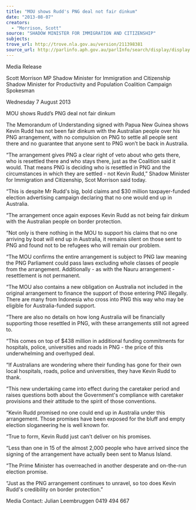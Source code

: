 ```yaml
---
title: "MOU shows Rudd's PNG deal not fair dinkum"
date: "2013-08-07"
creators:
  - "Morrison, Scott"
source: "SHADOW MINISTER FOR IMMIGRATION AND CITIZENSHIP"
subjects:
trove_url: http://trove.nla.gov.au/version/211398381
source_url: http://parlinfo.aph.gov.au/parlInfo/search/display/display.w3p;query=Id%3A%22media/pressrel/2647689%22
---
```


 

 Media Release    

 Scott Morrison MP  Shadow Minister for Immigration and Citizenship  Shadow Minister for Productivity and Population  Coalition Campaign Spokesman 

 

 Wednesday 7 August 2013    

 MOU shows Rudd’s PNG deal not fair dinkum    

 The Memorandum of Understanding signed with Papua New Guinea shows Kevin Rudd  has not been fair dinkum with the Australian people over his PNG arrangement, with no  compulsion on PNG to settle all people sent there and no guarantee that anyone sent to  PNG won’t be back in Australia.     

 “The arrangement gives PNG a clear right of veto about who gets there, who is resettled  there  and  who  stays  there,  just  as  the  Coalition  said  it  would.  That  means  PNG  is   deciding who is resettled in PNG and the  circumstances in which  they are settled - not  Kevin  Rudd,”  Shadow  Minister  for  Immigration  and  Citizenship,  Scot  Morrison  said   today.    

 “This  is  despite  Mr  Rudd's  big,  bold  claims  and  $30  million  taxpayer-funded  election   advertising campaign declaring that no one would end up in Australia.    

 “The  arrangement  once  again  exposes  Kevin  Rudd  as  not  being  fair  dinkum  with  the   Australian people on border protection.     

 “Not only is there nothing in the MOU to support his claims that no one arriving by boat  will  end  up  in  Australia,  it  remains  silent  on  those  sent  to  PNG  and  found  not  to  be   refugees who will remain our problem.    

 “The  MOU  confirms  the  entire  arrangement  is  subject  to  PNG  law  meaning  the  PNG   Parliament  could  pass  laws  excluding  whole  classes  of  people  from  the  arrangement.   Additionally - as with the Nauru arrangement - resettlement is not permanent.    

 “The  MOU  also  contains  a  new  obligation  on  Australia  not  included  in  the  original   arrangement to finance the support of those entering PNG illegally. There are many from  Indonesia  who  cross  into  PNG  this  way  who  may  be  eligible  for  Australia-funded  support.    

 “There  are  also  no  details  on  how  long  Australia  will  be  financially  supporting  those   resettled in PNG, with these arrangements still not agreed to.    

 “This  comes  on  top  of  $438  million  in  additional  funding  commitments  for  hospitals,   police, universities  and roads  in PNG - the price  of this  underwhelming and overhyped   deal.     

 “If Australians are wondering where their funding has gone for their own local hospitals,  roads, police and universities, they have Kevin Rudd to thank.      

 “This new undertaking came into effect during the caretaker period and raises questions  both  about  the  Government's  compliance  with  caretaker  provisions  and  their  attitude  to   the spirit of those conventions.    

 “Kevin Rudd promised no one could end up in Australia under this arrangement. Those  promises  have  been  exposed  for  the  bluff  and  empty  election  sloganeering  he  is  well   known for.     

 “True to form, Kevin Rudd just can't deliver on his promises.    

 “Less than one in 15 of the almost 2,000 people who have arrived since the signing of the  arrangement have actually been sent to Manus Island.    

 “The  Prime  Minister  has  overreached  in  another  desperate  and  on-the-run  election   promise.    

 “Just as the PNG arrangement continues to unravel, so too does Kevin Rudd's credibility  on border protection.”    

 Media Contact: Julian Leembruggen 0419 494 667   

